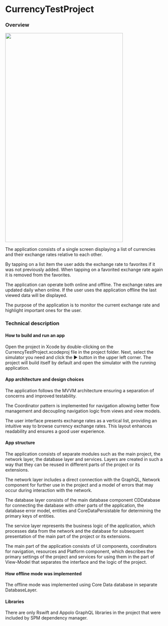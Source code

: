 # CurrencyTestProject
 
### Overview
<img src="https://i.imgur.com/mQo7r2W.png" width="375" height="667">

The application consists of a single screen displaying a list of currencies and their exchange rates relative to each other.

By tapping on a list item the user adds the exchange rate to favorites if it was not previously added. When tapping on a favorited exchange rate again it is removed from the favorites.

The application can operate both online and offline. The exchange rates are updated daily when online. If the user uses the application offline the last viewed data will be displayed.

The purpose of the application is to monitor the current exchange rate and highlight important ones for the user.

### Technical description

#### How to build and run an app
Open the project in Xcode by double-clicking on the CurrencyTestProject.xcodeproj file in the project folder. Next, select the simulator you need and click the ▶️ button in the upper left corner. The project will build itself by default and open the simulator with the running application.

#### App architecture and design choices
The application follows the MVVM architecture ensuring a separation of concerns and improved testability.

The Coordinator pattern is implemented for navigation allowing better flow management and decoupling navigation logic from views and view models.

The user interface presents exchange rates as a vertical list, providing an intuitive way to browse currency exchange rates. This layout enhances readability and ensures a good user experience.

#### App structure 
The application consists of separate modules such as the main project, the network layer, the database layer and services. Layers are created in such a way that they can be reused in different parts of the project or its extensions.

The network layer includes a direct connection with the GraphQL, Network component for further use in the project and a model of errors that may occur during interaction with the network.

The database layer consists of the main database component CDDatabase for connecting the database with other parts of the application, the database error model, entities and CoreDataPersistable for determining the primary keys of entities.

The service layer represents the business logic of the application, which processes data from the network and the database for subsequent presentation of the main part of the project or its extensions.

The main part of the application consists of UI components, coordinators for navigation, resources and Platform component, which describes the primary settings of the project and services for using them in the part of View-Model that separates the interface and the logic of the project.

#### How offline mode was implemented
The offline mode was implemented using Core Data database in separate DatabaseLayer.

#### Libraries
There are only Rswift and Appolo GraphQL libraries in the project that were included by SPM dependency manager.
